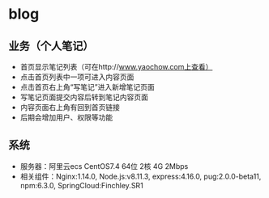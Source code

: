 # blog
## 业务（个人笔记）
* 首页显示笔记列表（可在http://www.yaochow.com上查看）
* 点击首页列表中一项可进入内容页面
* 点击首页右上角“写笔记”进入新增笔记页面
* 写笔记页面提交内容后转到笔记内容页面
* 内容页面右上角有回到首页链接
* 后期会增加用户、权限等功能
## 系统
* 服务器：阿里云ecs CentOS7.4 64位 2核 4G 2Mbps
* 相关组件：Nginx:1.14.0, Node.js:v8.11.3, express:4.16.0, pug:2.0.0-beta11, npm:6.3.0, SpringCloud:Finchley.SR1
